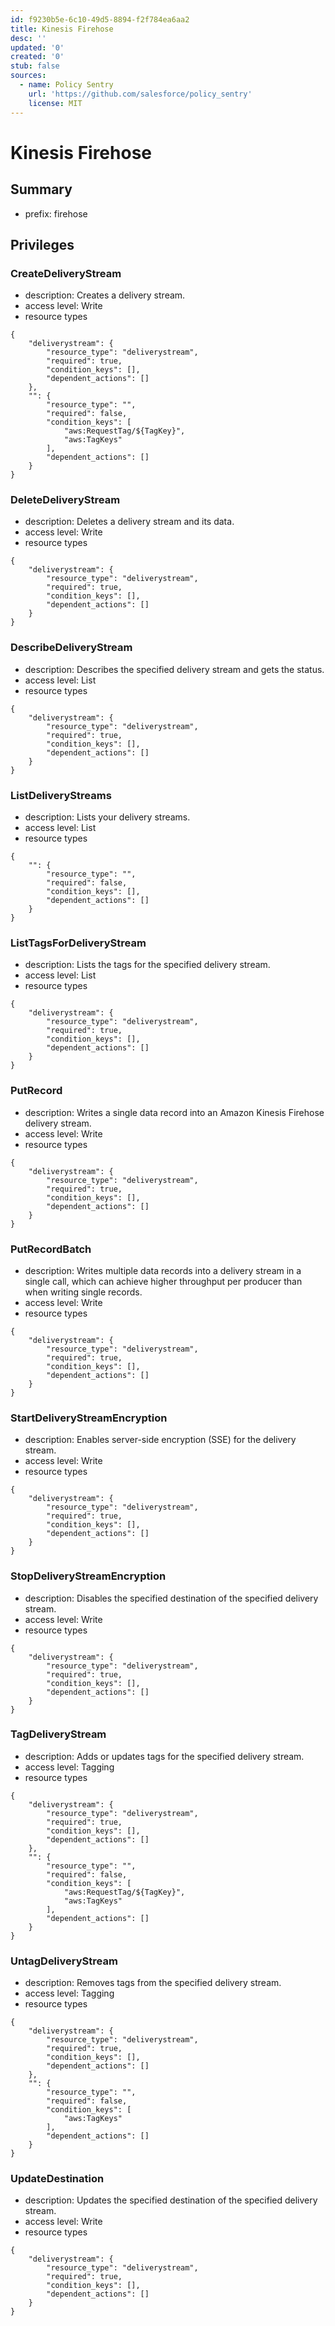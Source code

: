 ```yaml
---
id: f9230b5e-6c10-49d5-8894-f2f784ea6aa2
title: Kinesis Firehose
desc: ''
updated: '0'
created: '0'
stub: false
sources:
  - name: Policy Sentry
    url: 'https://github.com/salesforce/policy_sentry'
    license: MIT
---
```

# Kinesis Firehose
## Summary
- prefix: firehose
## Privileges
### CreateDeliveryStream
- description: Creates a delivery stream.
- access level: Write
- resource types
```
{
    "deliverystream": {
        "resource_type": "deliverystream",
        "required": true,
        "condition_keys": [],
        "dependent_actions": []
    },
    "": {
        "resource_type": "",
        "required": false,
        "condition_keys": [
            "aws:RequestTag/${TagKey}",
            "aws:TagKeys"
        ],
        "dependent_actions": []
    }
}
```
### DeleteDeliveryStream
- description: Deletes a delivery stream and its data.
- access level: Write
- resource types
```
{
    "deliverystream": {
        "resource_type": "deliverystream",
        "required": true,
        "condition_keys": [],
        "dependent_actions": []
    }
}
```
### DescribeDeliveryStream
- description: Describes the specified delivery stream and gets the status.
- access level: List
- resource types
```
{
    "deliverystream": {
        "resource_type": "deliverystream",
        "required": true,
        "condition_keys": [],
        "dependent_actions": []
    }
}
```
### ListDeliveryStreams
- description: Lists your delivery streams.
- access level: List
- resource types
```
{
    "": {
        "resource_type": "",
        "required": false,
        "condition_keys": [],
        "dependent_actions": []
    }
}
```
### ListTagsForDeliveryStream
- description: Lists the tags for the specified delivery stream.
- access level: List
- resource types
```
{
    "deliverystream": {
        "resource_type": "deliverystream",
        "required": true,
        "condition_keys": [],
        "dependent_actions": []
    }
}
```
### PutRecord
- description: Writes a single data record into an Amazon Kinesis Firehose delivery stream.
- access level: Write
- resource types
```
{
    "deliverystream": {
        "resource_type": "deliverystream",
        "required": true,
        "condition_keys": [],
        "dependent_actions": []
    }
}
```
### PutRecordBatch
- description: Writes multiple data records into a delivery stream in a single call, which can achieve higher throughput per producer than when writing single records.
- access level: Write
- resource types
```
{
    "deliverystream": {
        "resource_type": "deliverystream",
        "required": true,
        "condition_keys": [],
        "dependent_actions": []
    }
}
```
### StartDeliveryStreamEncryption
- description: Enables server-side encryption (SSE) for the delivery stream.
- access level: Write
- resource types
```
{
    "deliverystream": {
        "resource_type": "deliverystream",
        "required": true,
        "condition_keys": [],
        "dependent_actions": []
    }
}
```
### StopDeliveryStreamEncryption
- description: Disables the specified destination of the specified delivery stream.
- access level: Write
- resource types
```
{
    "deliverystream": {
        "resource_type": "deliverystream",
        "required": true,
        "condition_keys": [],
        "dependent_actions": []
    }
}
```
### TagDeliveryStream
- description: Adds or updates tags for the specified delivery stream.
- access level: Tagging
- resource types
```
{
    "deliverystream": {
        "resource_type": "deliverystream",
        "required": true,
        "condition_keys": [],
        "dependent_actions": []
    },
    "": {
        "resource_type": "",
        "required": false,
        "condition_keys": [
            "aws:RequestTag/${TagKey}",
            "aws:TagKeys"
        ],
        "dependent_actions": []
    }
}
```
### UntagDeliveryStream
- description: Removes tags from the specified delivery stream.
- access level: Tagging
- resource types
```
{
    "deliverystream": {
        "resource_type": "deliverystream",
        "required": true,
        "condition_keys": [],
        "dependent_actions": []
    },
    "": {
        "resource_type": "",
        "required": false,
        "condition_keys": [
            "aws:TagKeys"
        ],
        "dependent_actions": []
    }
}
```
### UpdateDestination
- description: Updates the specified destination of the specified delivery stream.
- access level: Write
- resource types
```
{
    "deliverystream": {
        "resource_type": "deliverystream",
        "required": true,
        "condition_keys": [],
        "dependent_actions": []
    }
}
```
